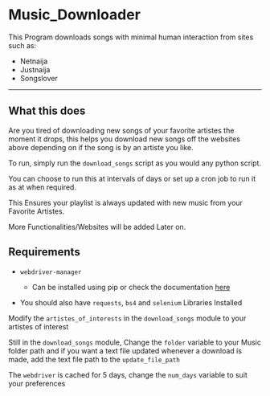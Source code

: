 # Music_Downloader

This Program downloads songs with minimal human interaction from sites such as:
 - Netnaija
 - Justnaija
 - Songslover

---

## What this does

Are you tired of downloading new songs of your favorite artistes the moment it drops, this helps you download new songs off the websites above depending on if the song is by an artiste you like.

To run, simply run the `download_songs` script as you would any python script.

You can choose to run this at intervals of days or set up a cron job to run it as at when required.

This Ensures your playlist is always updated with new music from your Favorite Artistes.

More Functionalities/Websites will be added Later on.

## Requirements

 - `webdriver-manager`
   - Can be installed using pip or check the documentation [here](https://pypi.org/project/webdriver-manager/)

 - You should also have `requests`, `bs4` and `selenium` Libraries Installed

Modify the `artistes_of_interests` in the `download_songs` module to your artistes of interest

Still in the `download_songs` module, Change the `folder` variable to your Music folder path and if you want a text file updated whenever a download is made, add the text file path to the `update_file_path` 

The `webdriver` is cached for 5 days, change the `num_days` variable to suit your preferences
